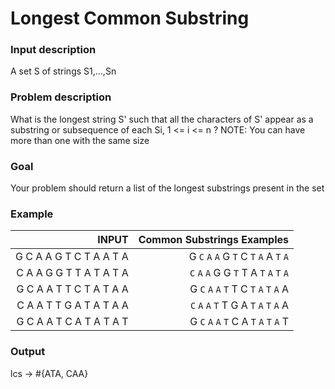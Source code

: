 # Longest Common Substring

### Input description

A set S of strings S1,...,Sn 

### Problem description

What is the longest string S' such that all the characters of S' appear as a substring or subsequence of each Si, 1 <= i <= n ?
NOTE: You can have more than one with the same size

### Goal

Your problem should return a list of the longest substrings present in the set

### Example

|         INPUT            |        Common Substrings Examples         |
|-------------------------:|------------------------------------------:|
| G C A A G T C T A A T A  |  G `C` `A` `A` G `T` C `T` `A` A `T` `A`  |
| C A A G G T T A T A T A  |  `C` `A` `A` G G `T` T A `T` `A` `T` `A`  |
| G C A A T T C T A T A A  |  G `C` `A` `A` `T` T C `T` `A` `T` `A` A  |
| C A A T T G A T A T A A  |  `C` `A` `A` `T` T G A `T` `A` `T` `A` A  |
| G C A A T C A T A T A T  |  G `C` `A` `A` `T` C A `T` `A` `T` `A` T  |

### Output

lcs -> #{ATA, CAA}
